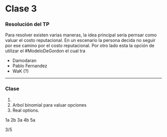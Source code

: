 # Clase  3 
### Resolución del TP 
Para resolver existen varias maneras, la idea principal sería pernsar como valuar el costo reputacional. En un escenario la persona decida no seguir por ese camino por el costo reputacional. Por otro lado esta la opción de utilizar el #ModeloDeGordon el cual tra

- Damodaran 
- Pablo Fernandez
- WaK (?)


---

### Clase 
1) 
2) Arbol binomial para valuar opciones
3) Real options. 


1a
2b
3a
4b
5a

3/5


